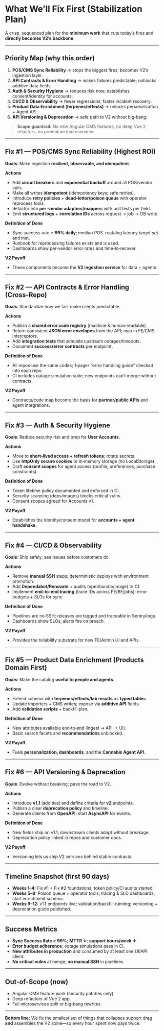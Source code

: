 # What We’ll Fix First (Stabilization Plan)

A crisp, sequenced plan for the **minimum work** that cuts today’s fires and **directly becomes V2’s backbone**.

---

## Priority Map (why this order)
1) **POS/CMS Sync Reliability** → stops the biggest fires; becomes V2’s ingestion layer.  
2) **API Contracts & Error Handling** → makes failures predictable; unblocks additive data fields.  
3) **Auth & Security Hygiene** → reduces risk now; establishes consent/identity for accounts.  
4) **CI/CD & Observability** → fewer regressions; faster incident recovery.  
5) **Product Data Enrichment (terpenes/effects)** → unlocks personalization + Agent API.  
6) **API Versioning & Deprecation** → safe path to V2 without big‑bang.

> **Scope guardrail:** No new Angular CMS features, no deep Vue 2 refactors, no premature microservices.

---

## Fix #1 — POS/CMS Sync Reliability (Highest ROI)
**Goals**: Make ingestion **resilient, observable, and idempotent**.

**Actions**  
- Add **circuit breakers** and **exponential backoff** around all POS/vendor calls.  
- Make all writes **idempotent** (idempotency keys; safe retries).  
- Introduce **retry policies** + **dead‑letter/poison queue** with operator reprocess tools.  
- Refactor into **per‑vendor adapters/mappers** with unit tests per field.  
- Emit **structured logs** + **correlation IDs** across request → job → DB write.

**Definition of Done**  
- Sync success rate ≥ **99% daily**; median POS→catalog latency target set and met.  
- Runbook for reprocessing failures exists and is used.  
- Dashboards show per‑vendor error rates and time‑to‑recover.

**V2 Payoff**  
- These components become the **V2 ingestion service** for data + agents.

---

## Fix #2 — API Contracts & Error Handling (Cross‑Repo)
**Goals**: Standardize how we fail; make clients predictable.

**Actions**  
- Publish a **shared error code registry** (machine & human‑readable).  
- Return consistent **JSON error envelopes** from the API; map in FE/CMS interceptors.  
- Add **integration tests** that simulate upstream outages/timeouts.  
- Document **success/error contracts** per endpoint.

**Definition of Done**  
- All repos use the same codes; 1‑pager “error handling guide” checked into each repo.  
- CI includes outage simulation suite; new endpoints can’t merge without contracts.

**V2 Payoff**  
- Contracts/code map become the basis for **partner/public APIs** and agent integrations.

---

## Fix #3 — Auth & Security Hygiene
**Goals**: Reduce security risk and prep for **User Accounts**.

**Actions**  
- Move to **short‑lived access + refresh tokens**; rotate secrets.  
- Use **httpOnly secure cookies** or in‑memory storage (no LocalStorage).  
- Draft **consent scopes** for agent access (profile, preferences, purchase constraints).

**Definition of Done**  
- Token lifetime policy documented and enforced in CI.  
- Security scanning (deps/images) blocks critical vulns.  
- Consent scopes agreed for Accounts v1.

**V2 Payoff**  
- Establishes the identity/consent model for **accounts + agent handshake**.

---

## Fix #4 — CI/CD & Observability
**Goals**: Ship safely; see issues before customers do.

**Actions**  
- Remove **manual SSH** steps; deterministic deploys with environment promotion.  
- Add **Dependabot/Renovate** + audits (npm/bundle/image) to CI.  
- Implement **end‑to‑end tracing** (trace IDs across FE/BE/jobs); error budgets + SLOs for sync.

**Definition of Done**  
- Pipelines are no‑SSH; releases are tagged and traceable in Sentry/logs.  
- Dashboards show SLOs; alerts fire on breach.

**V2 Payoff**  
- Provides the reliability substrate for new FE/Admin UI and APIs.

---

## Fix #5 — Product Data Enrichment (Products Domain First)
**Goals**: Make the catalog **useful to people and agents**.

**Actions**  
- Extend schema with **terpenes/effects/lab results** as **typed tables**.  
- Update importers + CMS writes; expose via **additive API** fields.  
- Add **validation scripts** + backfill plan.

**Definition of Done**  
- New attributes available end‑to‑end (ingest → API → UI).  
- Basic search facets and **recommendations** unblocked.

**V2 Payoff**  
- Fuels **personalization, dashboards**, and the **Cannabis Agent API**.

---

## Fix #6 — API Versioning & Deprecation
**Goals**: Evolve without breaking; pave the road to V2.

**Actions**  
- Introduce **v1.1** (additive) and define criteria for **v2** endpoints.  
- Publish a clear **deprecation policy** and timeline.  
- Generate clients from **OpenAPI**; start **AsyncAPI** for events.

**Definition of Done**  
- New fields ship on v1.1; downstream clients adopt without breakage.  
- Deprecation policy linked in repos and customer docs.

**V2 Payoff**  
- Versioning lets us ship V2 services behind stable contracts.

---

## Timeline Snapshot (first 90 days)
- **Weeks 1–4:** Fix #1 + Fix #2 foundations; token policy/CI audits started.  
- **Weeks 5–8:** Poison queue + operator tools; tracing & SLO dashboards; start enrichment schema.  
- **Weeks 9–12:** v1.1 endpoints live; validation/backfill running; versioning + deprecation guide published.

---

## Success Metrics
- **Sync Success Rate ≥ 99%**; **MTTR ↓**; **support hours/week ↓**.  
- **Error budget adherence**; outage simulations pass in CI.  
- **New attributes in production** and consumed by at least one UI/API client.  
- **No critical vulns** at merge; **no manual SSH** in pipelines.

---

## Out‑of‑Scope (now)
- Angular CMS feature work (security patches only).  
- Deep refactors of Vue 2 app.  
- Full microservices split or big‑bang rewrites.

---

**Bottom line:** We fix the smallest set of things that collapses support drag **and** assembles the V2 spine—so every hour spent now pays twice.


